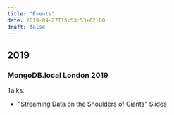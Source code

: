 ```yaml
---
title: "Events"
date: 2019-09-27T15:53:53+02:00
draft: false
---
```


## 2019

### MongoDB.local London 2019

Talks:

- "Streaming Data on the Shoulders of Giants" [Slides](https://noti.st/hpgrahsl/YxYD7S/streaming-data-on-the-shoulders-of-giants)
